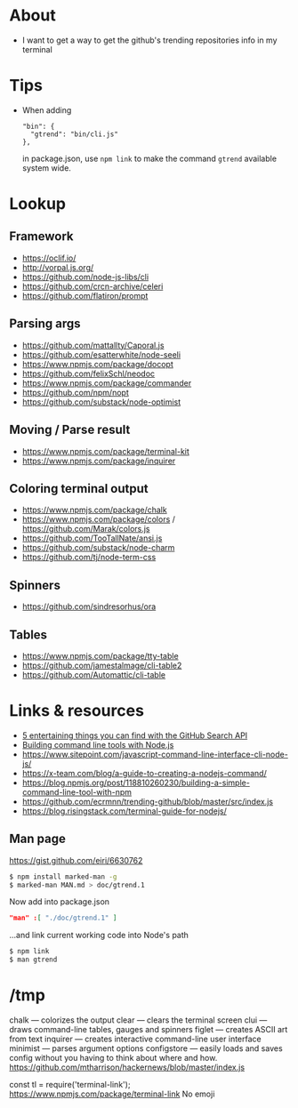 # About
  * I want to get a way to get the github's trending repositories info in my
    terminal

# Tips
  * When adding  
    ```
    "bin": {
      "gtrend": "bin/cli.js"
    },
    ```  
    in package.json, use `npm link` to make the command `gtrend` available system wide.

# Lookup

## Framework
  * https://oclif.io/
  * http://vorpal.js.org/
  * https://github.com/node-js-libs/cli
  * https://github.com/crcn-archive/celeri
  * https://github.com/flatiron/prompt

## Parsing args
  * https://github.com/mattallty/Caporal.js
  * https://github.com/esatterwhite/node-seeli
  * https://www.npmjs.com/package/docopt
  * https://github.com/felixSchl/neodoc
  * https://www.npmjs.com/package/commander
  * https://github.com/npm/nopt
  * https://github.com/substack/node-optimist

## Moving / Parse result
  * https://www.npmjs.com/package/terminal-kit
  * https://www.npmjs.com/package/inquirer

## Coloring terminal output
  * https://www.npmjs.com/package/chalk
  * https://www.npmjs.com/package/colors / https://github.com/Marak/colors.js
  * https://github.com/TooTallNate/ansi.js
  * https://github.com/substack/node-charm
  * https://github.com/tj/node-term-css

## Spinners
  * https://github.com/sindresorhus/ora

## Tables
  * https://www.npmjs.com/package/tty-table
  * https://github.com/jamestalmage/cli-table2
  * https://github.com/Automattic/cli-table

# Links & resources
  * [5 entertaining things you can find with the GitHub Search API](https://gist.github.com/jasonrudolph/6065289#file-02-lonely-users-md)
  * [Building command line tools with Node.js](https://developer.atlassian.com/blog/2015/11/scripting-with-node/)
  * https://www.sitepoint.com/javascript-command-line-interface-cli-node-js/
  * https://x-team.com/blog/a-guide-to-creating-a-nodejs-command/
  * https://blog.npmjs.org/post/118810260230/building-a-simple-command-line-tool-with-npm
  * https://github.com/ecrmnn/trending-github/blob/master/src/index.js
  * https://blog.risingstack.com/terminal-guide-for-nodejs/

## Man page
https://gist.github.com/eiri/6630762
```bash
$ npm install marked-man -g
$ marked-man MAN.md > doc/gtrend.1
```

Now add into package.json

```json
"man" :[ "./doc/gtrend.1" ]
```

...and link current working code into Node's path

```bash
$ npm link
$ man gtrend
```

# /tmp
  chalk — colorizes the output
  clear — clears the terminal screen
  clui — draws command-line tables, gauges and spinners
  figlet — creates ASCII art from text
  inquirer — creates interactive command-line user interface
  minimist — parses argument options
  configstore — easily loads and saves config without you having to think about where and how.
https://github.com/mtharrison/hackernews/blob/master/index.js

const tl          = require('terminal-link'); https://www.npmjs.com/package/terminal-link No emoji
